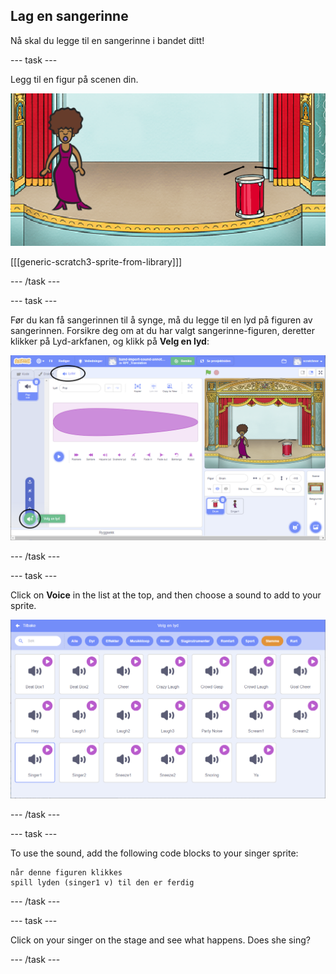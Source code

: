## Lag en sangerinne

Nå skal du legge til en sangerinne i bandet ditt!

\--- task \---

Legg til en figur på scenen din.

![skjermbilde](images/band-singer-mic.png)

[[[generic-scratch3-sprite-from-library]]]

\--- /task \---

\--- task \---

Før du kan få sangerinnen til å synge, må du legge til en lyd på figuren av sangerinnen. Forsikre deg om at du har valgt sangerinne-figuren, deretter klikker på Lyd-arkfanen, og klikk på **Velg en lyd**:

![screenshot](images/band-import-sound-annotated.png)

\--- /task \---

\--- task \---

Click on **Voice** in the list at the top, and then choose a sound to add to your sprite.

![screenshot](images/band-choose-sound.png)

\--- /task \---

\--- task \---

To use the sound, add the following code blocks to your singer sprite:

```blocks3
når denne figuren klikkes
spill lyden (singer1 v) til den er ferdig
```

\--- /task \---

\--- task \---

Click on your singer on the stage and see what happens. Does she sing?

\--- /task \---